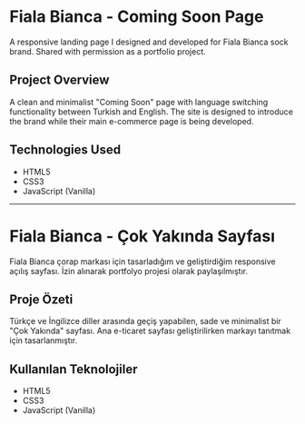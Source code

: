 
# Fiala Bianca - Coming Soon Page

A responsive landing page I designed and developed for Fiala Bianca sock brand. Shared with permission as a portfolio project.

## Project Overview
A clean and minimalist "Coming Soon" page with language switching functionality between Turkish and English. The site is designed to introduce the brand while their main e-commerce page is being developed.

## Technologies Used
- HTML5
- CSS3
- JavaScript (Vanilla)

---

# Fiala Bianca - Çok Yakında Sayfası

Fiala Bianca çorap markası için tasarladığım ve geliştirdiğim responsive açılış sayfası. İzin alınarak portfolyo projesi olarak paylaşılmıştır.

## Proje Özeti
Türkçe ve İngilizce diller arasında geçiş yapabilen, sade ve minimalist bir "Çok Yakında" sayfası. Ana e-ticaret sayfası geliştirilirken markayı tanıtmak için tasarlanmıştır.

## Kullanılan Teknolojiler
- HTML5
- CSS3
- JavaScript (Vanilla)
